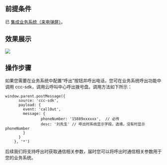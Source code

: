 ## 前提条件
已 [集成业务系统（来电弹屏）](https://cloud.tencent.com/document/product/679/48057)。

## 效果展示
![](https://main.qcloudimg.com/raw/1a838daf4a8f2c4586732de081944f68.png)

## 操作步骤
如果您需要在业务系统中配置“呼出”按钮并呼出电话，您可在业务系统呼出功能中调用 ccc-sdk，调用云呼叫中心呼出拨号盘。调用方法如下所示：
```
window.parent.postMessage({
      source: 'ccc-sdk',
      payload: {
        event: 'callOut',
        message: {
                phoneNumber: '15889xxxxxx',  // 必传
                desc: '刘先生' // 呼出时系统显示字段，选填，没有时显示 phoneNumber
        }
      }
    }, '*')
```
后续我们将支持呼出时获取通信相关参数，届时您可以将呼出时通信相关参数用于您的业务系统。


